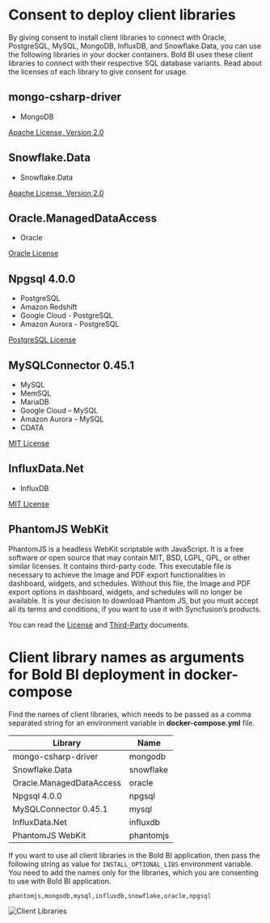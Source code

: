 # Consent to deploy client libraries

By giving consent to install client libraries to connect with Oracle, PostgreSQL, MySQL, MongoDB, InfluxDB, and Snowflake.Data, you can use the following libraries in your docker containers. Bold BI uses these client libraries to connect with their respective SQL database variants. Read about the licenses of each library to give consent for usage. 

## mongo-csharp-driver
* MongoDB

[Apache License, Version 2.0](https://github.com/mongodb/mongo-csharp-driver/blob/master/License.txt)

## Snowflake.Data
* Snowflake.Data

[Apache License, Version 2.0](https://github.com/snowflakedb/snowflake-connector-net/blob/master/LICENSE)

## Oracle.ManagedDataAccess
* Oracle

[Oracle License](https://www.oracle.com/downloads/licenses/distribution-license.html)

## Npgsql 4.0.0
* PostgreSQL
* Amazon Redshift
* Google Cloud - PostgreSQL
* Amazon Aurora - PostgreSQL

[PostgreSQL License](https://github.com/npgsql/npgsql/blob/main/LICENSE)

## MySQLConnector 0.45.1
* MySQL
* MemSQL
* MariaDB
* Google Cloud – MySQL
* Amazon Aurora - MySQL
* CDATA

[MIT License](https://github.com/mysql-net/MySqlConnector/blob/master/LICENSE)

## InfluxData.Net
* InfluxDB

[MIT License](https://github.com/pootzko/InfluxData.Net/blob/master/LICENSE)

## PhantomJS WebKit

PhantomJS is a headless WebKit scriptable with JavaScript. It is a free software or open source that may contain MIT, BSD, LGPL, GPL, or other similar licenses. 
It contains third-party code. This executable file is necessary to achieve the Image and PDF export functionalities in dashboard, widgets, and schedules. 
Without this file, the Image and PDF export options in dashboard, widgets, and schedules will no longer be available. 
It is your decision to download Phantom JS, but you must accept all its terms and conditions, if you want to use it with Syncfusion’s products.
  
You can read the [License](https://github.com/ariya/phantomjs/blob/master/LICENSE.BSD) and [Third-Party](https://github.com/ariya/phantomjs/blob/master/third-party.txt) documents.


# Client library names as arguments for Bold BI deployment in docker-compose

Find the names of client libraries, which needs to be passed as a comma separated string for an environment variable in **docker-compose.yml** file.

| Library                   | Name          |
| -------------             | ------------- |
| mongo-csharp-driver       | mongodb       |
| Snowflake.Data            | snowflake     |
| Oracle.ManagedDataAccess  | oracle        |
| Npgsql 4.0.0              | npgsql        |
| MySQLConnector 0.45.1     | mysql         |
| InfluxData.Net            | influxdb      |
| PhantomJS WebKit          | phantomjs     |

If you want to use all client libraries in the Bold BI application, then pass the following string as value for `INSTALL_OPTIONAL_LIBS` environment variable. You need to add the names only for the libraries, which you are consenting to use with Bold BI application.

`phantomjs,mongodb,mysql,influxdb,snowflake,oracle,npgsql`

![Client Libraries](images/client-library.png) 
